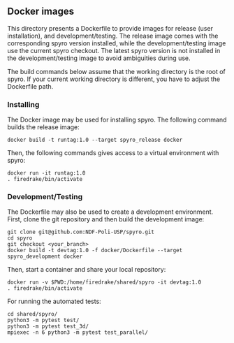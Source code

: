 ## Docker images

This directory presents a Dockerfile to provide images for release (user installation), and development/testing. The release image comes with the corresponding spyro version installed, while the development/testing image use the current spyro checkout. The latest spyro version is not installed in the development/testing image to avoid ambiguities during use.

The build commands below assume that the working directory is the root of spyro. If your current working directory is different, you have to adjust the Dockerfile path.

### Installing

The Docker image may be used for installing spyro. The following command builds the release image:
````
docker build -t runtag:1.0 --target spyro_release docker
````

Then, the following commands gives access to a virtual environment with spyro:
````
docker run -it runtag:1.0
. firedrake/bin/activate
````

### Development/Testing

The Dockerfile may also be used to create a development environment. First, clone the git repository and then build the development image:
````
git clone git@github.com:NDF-Poli-USP/spyro.git
cd spyro
git checkout <your_branch>
docker build -t devtag:1.0 -f docker/Dockerfile --target spyro_development docker
````

Then, start a container and share your local repository:
````
docker run -v $PWD:/home/firedrake/shared/spyro -it devtag:1.0
. firedrake/bin/activate
````

For running the automated tests:
````
cd shared/spyro/
python3 -m pytest test/
python3 -m pytest test_3d/
mpiexec -n 6 python3 -m pytest test_parallel/
````
